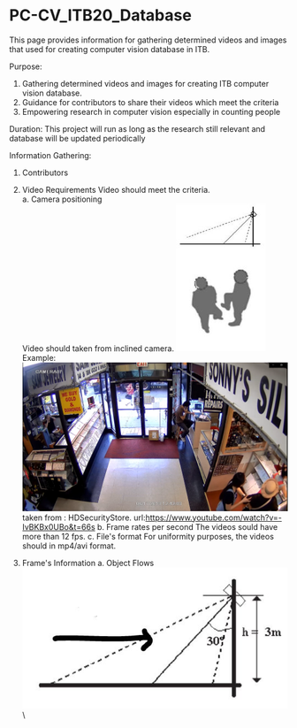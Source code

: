 # PC-CV_ITB20_Database
This page provides information for gathering determined videos and images that used for creating computer vision database in ITB.

Purpose:
1. Gathering determined videos and images for creating ITB computer vision database.
2. Guidance for contributors to share their videos which meet the criteria
3. Empowering research in computer vision especially in counting people

Duration:
This project will run as long as the research still relevant and database will be updated periodically

Information Gathering:
1. Contributors

2. Video Requirements
Video should meet the criteria.\
   a. Camera positioning\
   Video should taken from inclined camera.
![](inclined_camera_position.JPG)\
   Example:\
![](positioning.png)\
taken from : HDSecurityStore. url:https://www.youtube.com/watch?v=-IvBKBx0UBo&t=66s
   b. Frame rates per second
   The videos sould have more than 12 fps.
   c. File's format
   For uniformity purposes, the videos should in mp4/avi format.
3. Frame's Information
   a. Object Flows\
![](flow.JPG)\
